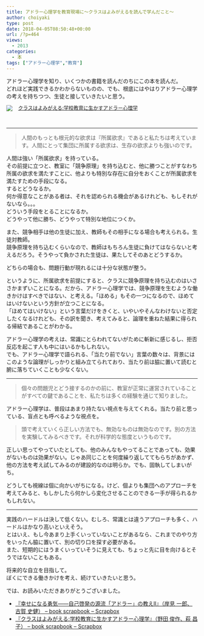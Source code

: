 ```yaml
---
title: アドラー心理学を教育現場に〜クラスはよみがえるを読んで学んだこと〜
author: choiyaki
type: post
date: 2018-04-05T08:50:48+00:00
url: /?p=464
views:
  - 2013
categories:
  - 本
tags: ["アドラー心理学","教育"]
---
```

アドラー心理学を知り、いくつかの書籍を読んだのちにこの本を読んだ。  
どれほど実践できるかわからないものの、でも、根底にはやはりアドラー心理学の考えを持ちつつ、生徒と接していきたいと思う。

<div class="booklink-box" style="text-align:left;padding-bottom:20px;font-size:small;/zoom: 1;overflow: hidden;">
  <div class="booklink-image" style="float:left;margin:0 15px 10px 0;">
    <a href="http://www.amazon.co.jp/exec/obidos/asin/4422111272/choiyaki81-22/" target="_blank" ><img src="https://i2.wp.com/images-fe.ssl-images-amazon.com/images/I/51bveTfn1VL._SL160_.jpg?w=660&#038;ssl=1" style="border: none;" data-recalc-dims="1" /></a>
  </div>
  
  <div class="booklink-info" style="line-height:120%;/zoom: 1;overflow: hidden;">
    <div class="booklink-name" style="margin-bottom:10px;line-height:120%">
      <a href="http://www.amazon.co.jp/exec/obidos/asin/4422111272/choiyaki81-22/" target="_blank" >クラスはよみがえる:学校教育に生かすアドラー心理学</a>
    </div>
  </div>
</div>

* * *

> 人間のもっとも根元的な欲求は『所属欲求』であると私たちは考えています。人間にとって集団に所属する欲求は、生存の欲求よりも強いのです。 

人間は強い「所属欲求」を持っている。  
その前提に立つと、教室に「競争原理」を持ち込むと、他に勝つことがすなわち所属の欲求を満たすことに、他よりも特別な存在に自分をおくことが所属欲求を満たすための手段になる。  
するとどうなるか。  
何か得意なことがある者は、それを認められる機会があるけれども、もしそれがないなら。。。  
どういう手段をとることになるか。  
どうやって他に勝ち、どうやって特別な地位につくか。

また、競争相手は他の生徒に加え、教師もその相手になる場合も考えられる。生徒対教師。  
競争原理を持ち込むくらいなので、教師はもちろん生徒に負けてはならないと考えるだろう。そうやって負かされた生徒は、果たしてそのあとどうするか。

どちらの場合も、問題行動が現れるには十分な状態が整う。

というように、所属欲求を前提にすると、クラスに競争原理を持ち込むのはいささかまずいことになる。だから、アドラー心理学では、競争原理を生むような働きかけはすべきではない、と考える。「ほめる」もその一つになるので、ほめてはいけないという方針が立つことになる。  
「ほめてはいけない」という言葉だけをきくと、いやいやそんなわけないと否定したくなるけれども、その訳を聞き、考えてみると、論理を重ねた結果に得られる帰結であることがわかる。

アドラー心理学の考えは、常識にとらわれてないがために斬新に感じるし、拒否反応を起こす人も中にはいるかもしれない。  
でも、アドラー心理学で語られる、「当たり前でない」言葉の数々は、背景にはこのような論理がしっかりと組み立てられており、当たり前は脇に置いて読むと腑に落ちていくことも少なくない。

* * *

> 個々の問題児とどう接するのかの前に、教室が正常に運営されていることがすべての鍵であることを、私たちは多くの経験を通じて知りました。 

アドラー心理学は、普段はあまり持たない視点を与えてくれる。当たり前と思っている、盲点とも呼べるような視点を。

> 頭で考えていくら正しい方法でも、無効なものは無効なのです。別の方法を実験してみるべきです。それが科学的な態度というものです。 

正しい思ってやっていたとしても、他のみんなもやってることであっても、効果がないものは効果がない。じゃあ同じことを何度繰り返しててもらちがあかず、他の方法を考え試してみるのが建設的なのは明らか。でも、固執してしまいがち。

どうしても視線は個に向かいがちになる。けど、個よりも集団へのアプローチを考えてみると、もしかしたら何かしら変化させることのできる一手が得られるかもしれない。

* * *

実践のハードルは決して低くない。むしろ、常識とは違うアプローチも多く、ハードルはかなり高いといえそう。  
とはいえ、もし今あまり上手くいっていないことがあるなら、これまでのやり方をいったん脇に置いて、別の切り口を探す必要がある。  
また、短期的にはうまくいっていそうに見えても、ちょっと先に目を向けるとそうではないこともある。

将来的な自立を目指して。  
ぼくにできる働きかけを考え、続けていきたいと思う。

では、お読みいただきありがとうございました。

  * [『幸せになる勇気――自己啓発の源流「アドラー」の教えII』（岸見 一郎、古賀 史健） &#8211; book scrapbook &#8211; Scrapbox][1]
  * [『クラスはよみがえる:学校教育に生かすアドラー心理学』（野田 俊作、萩 昌子） &#8211; book scrapbook &#8211; Scrapbox][2]

 [1]: https://scrapbox.io/choiyaki-hondana/%E3%80%8E%E5%B9%B8%E3%81%9B%E3%81%AB%E3%81%AA%E3%82%8B%E5%8B%87%E6%B0%97%E2%80%95%E2%80%95%E8%87%AA%E5%B7%B1%E5%95%93%E7%99%BA%E3%81%AE%E6%BA%90%E6%B5%81%E3%80%8C%E3%82%A2%E3%83%89%E3%83%A9%E3%83%BC%E3%80%8D%E3%81%AE%E6%95%99%E3%81%88II%E3%80%8F%EF%BC%88%E5%B2%B8%E8%A6%8B_%E4%B8%80%E9%83%8E%E3%80%81%E5%8F%A4%E8%B3%80_%E5%8F%B2%E5%81%A5%EF%BC%89
 [2]: https://scrapbox.io/choiyaki-hondana/%E3%80%8E%E3%82%AF%E3%83%A9%E3%82%B9%E3%81%AF%E3%82%88%E3%81%BF%E3%81%8C%E3%81%88%E3%82%8B:%E5%AD%A6%E6%A0%A1%E6%95%99%E8%82%B2%E3%81%AB%E7%94%9F%E3%81%8B%E3%81%99%E3%82%A2%E3%83%89%E3%83%A9%E3%83%BC%E5%BF%83%E7%90%86%E5%AD%A6%E3%80%8F%EF%BC%88%E9%87%8E%E7%94%B0_%E4%BF%8A%E4%BD%9C%E3%80%81%E8%90%A9_%E6%98%8C%E5%AD%90%EF%BC%89